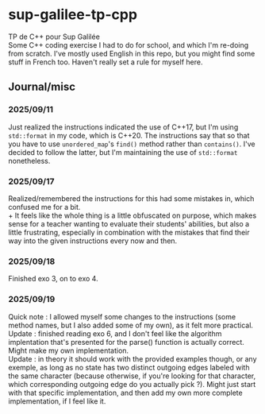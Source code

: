 # sup-galilee-tp-cpp
TP de C++ pour Sup Galilée\
Some C++ coding exercise I had to do for school, and which I'm re-doing from scratch.
I've mostly used English in this repo, but you might
find some stuff in French too. Haven't really set a rule for myself here.

## Journal/misc
### 2025/09/11
Just realized the instructions indicated the use of C++17, but I'm using `std::format` in my code, which
is C++20. The instructions say that so that you have to use `unordered_map`'s `find()` method rather
than `contains()`. I've decided to follow the latter, but I'm maintaining the use of `std::format` nonetheless.

### 2025/09/17
Realized/remembered the instructions for this had some mistakes in, which confused me for a bit.\
\+ It feels like the whole thing is a little obfuscated on purpose, which makes sense for a teacher
wanting to evaluate their students' abilities, but also a little frustrating, especially in combination
with the mistakes that find their way into the given instructions every now and then.

### 2025/09/18
Finished exo 3, on to exo 4.

### 2025/09/19
Quick note : I allowed myself some changes to the instructions (some method names, but I also added some of my own),
as it felt more practical.\
Update : finished reading exo 6, and I don't feel like the algorithm implentation that's presented for the parse()
function is actually correct. Might make my own implementation.\
Update : in theory it should work with the provided examples though, or any exemple, as long as no state has two
distinct outgoing edges labeled with the same character (because otherwise, if you're looking for that character,
which corresponding outgoing edge do you actually pick ?). Might just start with that specific implementation, and
then add my own more complete implementation, if I feel like it.